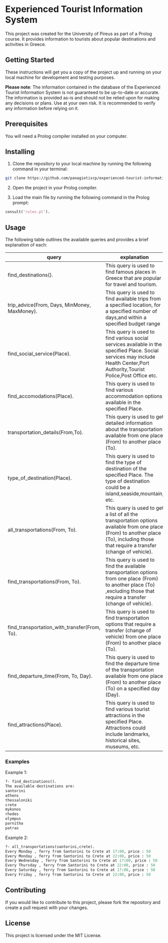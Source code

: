 # Experienced Tourist Information System

This project was created for the University of Pireus as part of a Prolog course. It provides information to tourists about popular destinations and activities in Greece.

## Getting Started

These instructions will get you a copy of the project up and running on your local machine for development and testing purposes.

**Please note**: The information contained in the database of the Experienced Tourist Information System is not guaranteed to be up-to-date or accurate. The information is provided as-is and should not be relied upon for making any decisions or plans. Use at your own risk. It is recommended to verify any information before relying on it.

## Prerequisites

You will need a Prolog compiler installed on your computer.

## Installing

1. Clone the repository to your local machine by running the following command in your terminal:
```sh
git clone https://github.com/panagiotiscp/experienced-tourist-information-system.git
```

2. Open the project in your Prolog compiler.

3. Load the main file by running the following command in the Prolog prompt:

```pl
consult('rules.pl').
```
## Usage

The following table outlines the available queries and provides a brief explanation of each:


| query | explanation |
| ------ | ------ |
|find_destinations(). | This query is used to find famous places in Greece that are popular for travel and tourism.|
|trip_advice(From, Days, MinMoney, MaxMoney). | This query is used to find available trips from a specified location, for a specified number of days,and within a specified budget range |
| find_social_service(Place). | This query is used to find various social services available in the specified Place. Social services may include Health Center,Port Authority,Tourist Police,Post Office etc.|
| find_accomodations(Place). | This query is used to find various accommodation options available in the specified Place. |
| transportation_details(From,To). | This query is used to get detailed information about the transportation available from one place (From) to another place (To). |
| type_of_destination(Place). | This query is used to find the type of destination of the specified Place. The type of destination could be a island,seaside,mountain, etc. |
| all_transportations(From, To). | This query is used to get a list of all the transportation options available from one place (From) to another place (To), including those that require a transfer (change of vehicle). |
|find_transportations(From, To). |This query is used to find the available transportation options from one place (From) to another place (To) ,excluding  those that require a transfer (change of vehicle).  |
|find_transportation_with_transfer(From, To).| This query is used to find transportation options that require a transfer (change of vehicle) from one place (From) to another place (To).|
| find_departure_time(From, To, Day). | This query is used to find the departure time of the transportation available from one place (From) to another place (To) on a specified day (Day). |
|find_attractions(Place). |	This query is used to find various tourist attractions in the specified Place. Attractions could include landmarks, historical sites, museums, etc.|


### Examples
Example 1:

```pl
?- find_destinations().
The available destinations are: 
santorini
athens
thessaloniki
crete
mykonos
rhodes
olympus
parnitha
patras
```
Example 2:
```pl
?- all_transportations(santorini,crete).
Every Monday , ferry from Santorini to Crete at 17:00, price : 50
Every Monday , ferry from Santorini to Crete at 22:00, price : 50
Every Wednesday , ferry from Santorini to Crete at 17:00, price : 50
Every Thursday , ferry from Santorini to Crete at 22:00, price : 50
Every Saturday , ferry from Santorini to Crete at 17:00, price : 50
Every Friday , ferry from Santorini to Crete at 22:00, price : 50
```
## Contributing

If you would like to contribute to this project, please fork the repository and create a pull request with your changes.

## License

This project is licensed under the MIT License.
